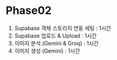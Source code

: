 # Phase02

1. Supabase 객체 스토리지 연동 세팅 : 1시간
2. Supabase 업로드 & Upload : 1시간
3. 이미지 분석 (Gemini & Groq) : 1시간
4. 이미지 생성 (Gemini) : 1시간
